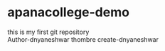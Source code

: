 # apanacollege-demo
this is my first git repository
<br>
Author-dnyaneshwar thombre
create-dnyaneshwar

